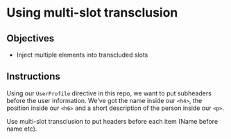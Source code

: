 # Using multi-slot transclusion

## Objectives

- Inject multiple elements into transcluded slots

## Instructions

Using our `UserProfile` directive in this repo, we want to put subheaders before the user information. We've got the name inside our `<h4>`, the position inside our `<h6>` and a short description of the person inside our `<p>`.

Use multi-slot transclusion to put headers before each item (Name before name etc).